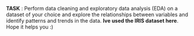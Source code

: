 **TASK** : Perform data cleaning and exploratory data analysis (EDA) on a dataset of your choice
and explore the relationships between variables and identify patterns and trends in the data. **Ive used the IRIS dataset here**. 
Hope it helps you :)
